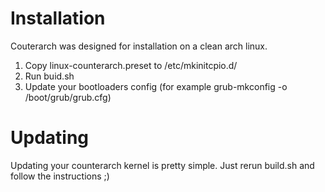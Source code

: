 # Installation
Couterarch was designed for installation on a clean arch linux.

1. Copy linux-counterarch.preset to /etc/mkinitcpio.d/
2. Run buid.sh
3. Update your bootloaders config (for example grub-mkconfig -o /boot/grub/grub.cfg)

# Updating
Updating your counterarch kernel is pretty simple. Just rerun build.sh and follow the instructions ;)

